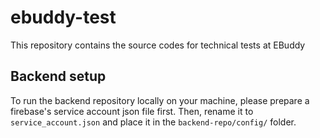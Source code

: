 # ebuddy-test
This repository contains the source codes for technical tests at EBuddy

## Backend setup
To run the backend repository locally on your machine, please prepare a firebase's service account json file first. Then, rename it to `service_account.json` and place it in the `backend-repo/config/` folder.
